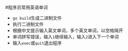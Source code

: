 #程序员常用英语单词
- `go build`生成二进制文件
- 执行二进制文件
- 根据中文提示输入英文单词，多个英文单词，以空格隔开
- 单词拼写错误，输入`1`继续输入，输入`2`进入下一个单词
- 输入`exec`或`quit`退出程序
